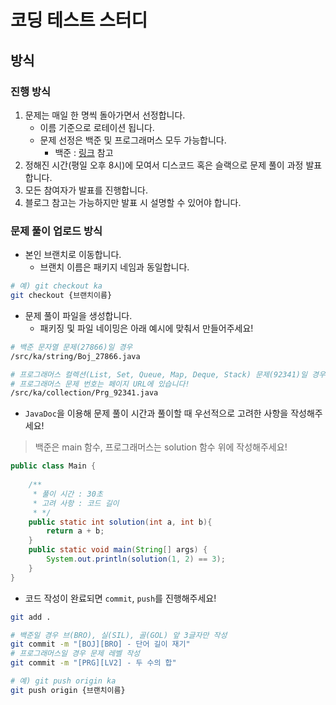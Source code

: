 # 코딩 테스트 스터디

## 방식

### 진행 방식

1. 문제는 매일 한 명씩 돌아가면서 선정합니다.
    - 이름 기준으로 로테이션 됩니다.
    - 문제 선정은 백준 및 프로그래머스 모두 가능합니다.
      - 백준 : [링크](https://github.com/tony9402/baekjoon) 참고
2. 정해진 시간(평일 오후 8시)에 모여서 디스코드 혹은 슬랙으로 문제 풀이 과정 발표합니다.
3. 모든 참여자가 발표를 진행합니다.
4. 블로그 참고는 가능하지만 발표 시 설명할 수 있어야 합니다.

### 문제 풀이 업로드 방식

- 본인 브랜치로 이동합니다.
  - 브랜치 이름은 패키지 네임과 동일합니다.

```bash
# 예) git checkout ka
git checkout {브랜치이름}
```

- 문제 풀이 파일을 생성합니다.
  - 패키징 및 파일 네이밍은 아래 예시에 맞춰서 만들어주세요!

```bash
# 백준 문자열 문제(27866)일 경우
/src/ka/string/Boj_27866.java

# 프로그래머스 컬렉션(List, Set, Queue, Map, Deque, Stack) 문제(92341)일 경우
# 프로그래머스 문제 번호는 페이지 URL에 있습니다!
/src/ka/collection/Prg_92341.java
```

- `JavaDoc`을 이용해 문제 풀이 시간과 풀이할 때 우선적으로 고려한 사항을 작성해주세요!

> 백준은 main 함수, 프로그래머스는 solution 함수 위에 작성해주세요!

```java
public class Main {
    
    /**
     * 풀이 시간 : 30초
     * 고려 사항 : 코드 길이
     * */
    public static int solution(int a, int b){
        return a + b;
    }
    public static void main(String[] args) {
        System.out.println(solution(1, 2) == 3);
    }
}
```

- 코드 작성이 완료되면 `commit`, `push`를 진행해주세요!

```bash
git add .

# 백준일 경우 브(BRO), 실(SIL), 골(GOL) 앞 3글자만 작성
git commit -m "[BOJ][BRO] - 단어 길이 재기"
# 프로그래머스일 경우 문제 레벨 작성
git commit -m "[PRG][LV2] - 두 수의 합"

# 예) git push origin ka
git push origin {브랜치이름}
```